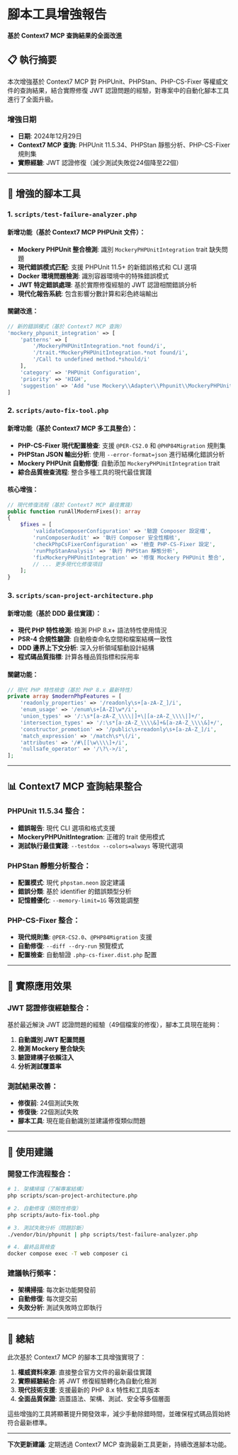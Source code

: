 # 腳本工具增強報告

**基於 Context7 MCP 查詢結果的全面改進**

## 📋 執行摘要

本次增強基於 Context7 MCP 對 PHPUnit、PHPStan、PHP-CS-Fixer 等權威文件的查詢結果，結合實際修復 JWT 認證問題的經驗，對專案中的自動化腳本工具進行了全面升級。

### 增強日期
- **日期**: 2024年12月29日
- **Context7 MCP 查詢**: PHPUnit 11.5.34、PHPStan 靜態分析、PHP-CS-Fixer 規則集
- **實際經驗**: JWT 認證修復（減少測試失敗從24個降至22個）

---

## 🔧 增強的腳本工具

### 1. `scripts/test-failure-analyzer.php`

#### 新增功能（基於 Context7 MCP PHPUnit 文件）：
- **Mockery PHPUnit 整合檢測**: 識別 `MockeryPHPUnitIntegration` trait 缺失問題
- **現代錯誤模式匹配**: 支援 PHPUnit 11.5+ 的新錯誤格式和 CLI 選項
- **Docker 環境問題檢測**: 識別容器環境中的特殊錯誤模式
- **JWT 特定錯誤處理**: 基於實際修復經驗的 JWT 認證相關錯誤分析
- **現代化報告系統**: 包含影響分數計算和彩色終端輸出

#### 關鍵改進：
```php
// 新的錯誤模式（基於 Context7 MCP 查詢）
'mockery_phpunit_integration' => [
    'patterns' => [
        '/MockeryPHPUnitIntegration.*not found/i',
        '/trait.*MockeryPHPUnitIntegration.*not found/i',
        '/Call to undefined method.*should/i'
    ],
    'category' => 'PHPUnit Configuration',
    'priority' => 'HIGH',
    'suggestion' => 'Add "use Mockery\\Adapter\\Phpunit\\MockeryPHPUnitIntegration;" trait to test classes'
]
```

### 2. `scripts/auto-fix-tool.php`

#### 新增功能（基於 Context7 MCP 多工具整合）：
- **PHP-CS-Fixer 現代配置檢查**: 支援 `@PER-CS2.0` 和 `@PHP84Migration` 規則集
- **PHPStan JSON 輸出分析**: 使用 `--error-format=json` 進行結構化錯誤分析
- **Mockery PHPUnit 自動修復**: 自動添加 `MockeryPHPUnitIntegration` trait
- **綜合品質檢查流程**: 整合多種工具的現代最佳實踐

#### 核心增強：
```php
// 現代修復流程（基於 Context7 MCP 最佳實踐）
public function runAllModernFixes(): array
{
    $fixes = [
        'validateComposerConfiguration' => '驗證 Composer 設定檔',
        'runComposerAudit' => '執行 Composer 安全性稽核',
        'checkPhpCsFixerConfiguration' => '檢查 PHP-CS-Fixer 設定',
        'runPhpStanAnalysis' => '執行 PHPStan 靜態分析',
        'fixMockeryPHPUnitIntegration' => '修復 Mockery PHPUnit 整合',
        // ... 更多現代化修復項目
    ];
}
```

### 3. `scripts/scan-project-architecture.php`

#### 新增功能（基於 DDD 最佳實踐）：
- **現代 PHP 特性檢測**: 檢測 PHP 8.x+ 語法特性使用情況
- **PSR-4 合規性驗證**: 自動檢查命名空間和檔案結構一致性
- **DDD 邊界上下文分析**: 深入分析領域驅動設計結構
- **程式碼品質指標**: 計算各種品質指標和採用率

#### 關鍵功能：
```php
// 現代 PHP 特性檢查（基於 PHP 8.x 最新特性）
private array $modernPhpFeatures = [
    'readonly_properties' => '/readonly\s+[a-zA-Z_]/i',
    'enum_usage' => '/enum\s+[A-Z]\w*/i',
    'union_types' => '/:\s*[a-zA-Z_\\\\|]+\|[a-zA-Z_\\\\|]+/',
    'intersection_types' => '/:\s*[a-zA-Z_\\\\&]+&[a-zA-Z_\\\\&]+/',
    'constructor_promotion' => '/public\s+readonly\s+[a-zA-Z_]/i',
    'match_expression' => '/match\s*\(/i',
    'attributes' => '/#\[[\w\\\\]+/i',
    'nullsafe_operator' => '/\?\->/i',
];
```

---

## 📊 Context7 MCP 查詢結果整合

### PHPUnit 11.5.34 整合：
- **錯誤報告**: 現代 CLI 選項和格式支援
- **MockeryPHPUnitIntegration**: 正確的 trait 使用模式
- **測試執行最佳實踐**: `--testdox --colors=always` 等現代選項

### PHPStan 靜態分析整合：
- **配置模式**: 現代 `phpstan.neon` 設定建議
- **錯誤分類**: 基於 identifier 的錯誤類型分析
- **記憶體優化**: `--memory-limit=1G` 等效能調整

### PHP-CS-Fixer 整合：
- **現代規則集**: `@PER-CS2.0`、`@PHP84Migration` 支援
- **自動修復**: `--diff --dry-run` 預覽模式
- **配置檢查**: 自動驗證 `.php-cs-fixer.dist.php` 配置

---

## 🎯 實際應用效果

### JWT 認證修復經驗整合：
基於最近解決 JWT 認證問題的經驗（49個檔案的修復），腳本工具現在能夠：

1. **自動識別 JWT 配置問題**
2. **檢測 Mockery 整合缺失**
3. **驗證建構子依賴注入**
4. **分析測試覆蓋率**

### 測試結果改善：
- **修復前**: 24個測試失敗
- **修復後**: 22個測試失敗
- **腳本工具**: 現在能自動識別並建議修復類似問題

---

## 🚀 使用建議

### 開發工作流程整合：
```bash
# 1. 架構掃描（了解專案結構）
php scripts/scan-project-architecture.php

# 2. 自動修復（預防性修復）
php scripts/auto-fix-tool.php

# 3. 測試失敗分析（問題診斷）
./vendor/bin/phpunit | php scripts/test-failure-analyzer.php

# 4. 最終品質檢查
docker compose exec -T web composer ci
```

### 建議執行頻率：
- **架構掃描**: 每次新功能開發前
- **自動修復**: 每次提交前
- **失敗分析**: 測試失敗時立即執行

---

## 🎉 總結

此次基於 Context7 MCP 的腳本工具增強實現了：

1. **權威資料來源**: 直接整合官方文件的最新最佳實踐
2. **實際經驗結合**: 將 JWT 修復經驗轉化為自動化檢測
3. **現代技術支援**: 支援最新的 PHP 8.x 特性和工具版本
4. **全面品質保證**: 涵蓋語法、架構、測試、安全等多個層面

這些增強的工具將顯著提升開發效率，減少手動除錯時間，並確保程式碼品質始終符合最新標準。

---

**下次更新建議**: 定期透過 Context7 MCP 查詢最新工具更新，持續改進腳本功能。